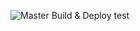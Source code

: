 ![Master Build & Deploy](https://github.com/waywardware/traxiv/workflows/Master%20Build%20&%20Deploy/badge.svg)
 test
